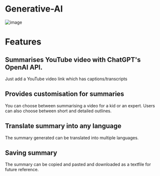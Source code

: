 # Generative-AI

![image](https://github.com/MadhushreeKunder/Generative-AI/assets/65384355/19aa25cc-b2d8-4e3e-8d11-11401aa3b88b)

# Features

## Summarises YouTube video with ChatGPT's OpenAI API. 
Just add a YouTube video link which has captions/transcripts

## Provides customisation for summaries
You can choose between summarising a video for a kid or an expert.
Users can also choose between short and detailed outlines.

## Translate summary into any language
The summary generated can be translated into multiple languages. 

## Saving summary
The summary can be copied and pasted and downloaded as a textfile for future reference.
